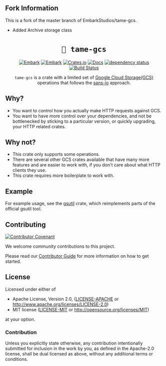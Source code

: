 ## Fork Information
This is a fork of the master branch of EmbarkStudios/tame-gcs.
* Added Archive storage class

<div align="center">

# `📂 tame-gcs`

[![Embark](https://img.shields.io/badge/embark-open%20source-blueviolet.svg)](https://embark.dev)
[![Embark](https://img.shields.io/badge/discord-ark-%237289da.svg?logo=discord)](https://discord.gg/dAuKfZS)
[![Crates.io](https://img.shields.io/crates/v/tame-gcs.svg)](https://crates.io/crates/tame-gcs)
[![Docs](https://docs.rs/tame-gcs/badge.svg)](https://docs.rs/tame-gcs)
[![dependency status](https://deps.rs/repo/github/EmbarkStudios/tame-gcs/status.svg)](https://deps.rs/repo/github/EmbarkStudios/tame-gcs)
[![Build Status](https://github.com/EmbarkStudios/tame-gcs/workflows/CI/badge.svg)](https://github.com/EmbarkStudios/tame-gcs/actions?workflow=CI)

`tame-gcs` is a crate with a limited set of [Google Cloud Storage(GCS)](https://cloud.google.com/storage/) operations that follows the [sans-io](https://sans-io.readthedocs.io/) approach.

</div>

## Why?

* You want to control how you actually make HTTP requests against GCS.
* You want to have more control over your dependencies, and not be bottlenecked by sticking to a particular version, or quickly upgrading, your HTTP related crates.

## Why not?

* This crate only supports some operations.
* There are several other GCS crates available that have many more features and are easier to work with, if you don't care about what HTTP clients they use.
* This crate requires more boilerplate to work with.

## Example

For example usage, see the [gsutil](https://github.com/EmbarkStudios/gsutil) crate, which reimplements parts of the official gsutil tool.

## Contributing

[![Contributor Covenant](https://img.shields.io/badge/contributor%20covenant-v1.4-ff69b4.svg)](CODE_OF_CONDUCT.md)

We welcome community contributions to this project.

Please read our [Contributor Guide](CONTRIBUTING.md) for more information on how to get started.

## License

Licensed under either of

* Apache License, Version 2.0, ([LICENSE-APACHE](LICENSE-APACHE) or <http://www.apache.org/licenses/LICENSE-2.0>)
* MIT license ([LICENSE-MIT](LICENSE-MIT) or <http://opensource.org/licenses/MIT>)

at your option.

### Contribution

Unless you explicitly state otherwise, any contribution intentionally submitted for inclusion in the work by you, as defined in the Apache-2.0 license, shall be dual licensed as above, without any additional terms or conditions.
